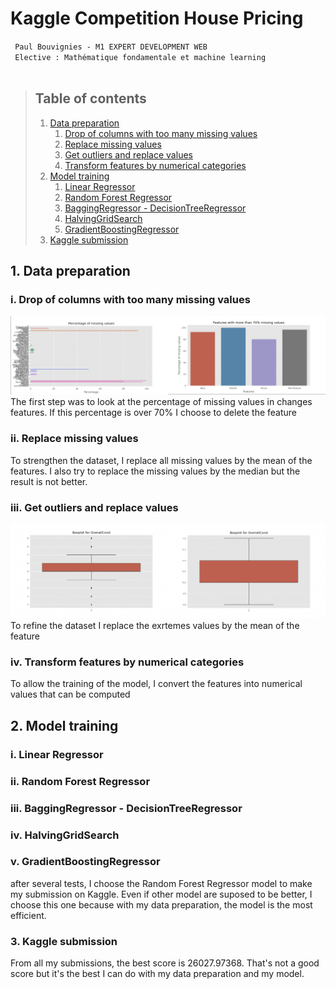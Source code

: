# Kaggle Competition House Pricing

` Paul Bouvignies - M1 EXPERT DEVELOPMENT WEB` <br>
` Elective : Mathématique fondamentale et machine learning`
<br>
<br>
> ## Table of contents
> 1. [Data preparation](#introduction) 
>     1. [Drop of columns with too many missing values](#df1)
>     2. [Replace missing values ](#df2)
>     3. [Get outliers and replace values ](#df3)
>     4. [Transform features by numerical categories](#df4)
> 2. [Model training ](#ml)
>     1. [Linear Regressor](#ml1)
>     2. [Random Forest Regressor](#ml2)
>     3. [BaggingRegressor - DecisionTreeRegressor](#ml3)
>     4. [HalvingGridSearch](#ml4)
>     5. [GradientBoostingRegressor](#ml5)
> 3. [Kaggle submission](#kg)

## 1. Data preparation <a name="introduction"></a>
### i. Drop of columns with too many missing values <a name="df1"></a>
<img alt="screenshot" src="md_ressources/screenshot_1.png" width="50%"/><img alt="screenshot" src="md_ressources/screenshot_2.png" width="50%"/>
The first step was to look at the percentage of missing values in changes features. 
If this percentage is over 70% I choose to delete the feature 

### ii. Replace missing values <a name="df2"></a>
To strengthen the dataset, I replace all missing values by the mean of the features.
I also try to replace the missing values by the median but the result is not better.

### iii. Get outliers and replace values <a name="df3"></a>
<img alt="screenshot" src="md_ressources/screenshot_3.png" width="50%"/><img alt="screenshot" src="md_ressources/screenshot_4.png" width="50%"/>
To refine the dataset I replace the exrtemes values by the mean of the feature 

### iv. Transform features by numerical categories <a name="df4"></a>
To allow the training of the model, I convert the features into numerical values that can be computed 

## 2. Model training <a name="ml"></a>
### i. Linear Regressor <a name="ml1"></a>
### ii. Random Forest Regressor <a name="ml2"></a>
### iii. BaggingRegressor - DecisionTreeRegressor <a name="ml3"></a>
### iv. HalvingGridSearch <a name="ml4"></a>
### v. GradientBoostingRegressor  <a name="ml5"></a>
after several tests, I choose the Random Forest Regressor model to make my submission on Kaggle.
Even if other model are suposed to be better, I choose this one because with my data preparation, the model is the most efficient.

### 3. Kaggle submission <a name="kg"></a>
From all my submissions, the best score is 26027.97368. That's not a good score but it's the best I can do with my data preparation and my model.
